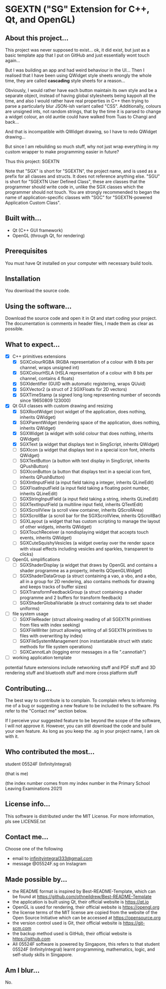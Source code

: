 # SGEXTN ("SG" Extension for C++, Qt, and OpenGL)

## About this project...
This project was never supposed to exist... ok, it did exist, but just as a basic template app that I put on GitHub and just essentially wont touch again...

But I was building an app and had weird behaviour in the UI... Then I realised that I have been using QWidget style sheets wrongly the whole time, they are called **cascading** style sheets for a reason...

Obviously, I would rather have each button maintain its own style and be a separate object, instead of having global stylesheets being kaypoh all the time, and also I would rather have real properties in C++ then trying to parse a particularly blur JSON-ish variant called "CSS". Additionally, colours are unsigned ints, not random strings, that by the time it is parsed to change a widget colour, an old auntie could have walked from Tuas to Changi and back...

And that is incompatible with QWidget drawing, so I have to redo QWidget drawing...

But since I am rebuilding so much stuff, why not just wrap everything in my custom wrapper to make programming easier in future?

Thus this project: SGEXTN

Note that "SGX" is short for "SGEXTN", the project name, and is used as a prefix for all classes and structs. It does not reference anything else. "SGU" is short for "SGEXTN User Defined Class", these are classes that the programmer should write code in, unlike the SGX classes which the programmer should not touch. You are strongly recommended to began the name of application-specific classes with "SGC" for "SGEXTN-powered Application Custom Class".

## Built with...
- Qt (C++ GUI framework)
- OpenGL (through Qt, for rendering)

## Prerequisites
You must have Qt installed on your computer with necessary build tools.

## Installation
You download the source code.

## Using the software...
Download the source code and open it in Qt and start coding your project. The documentation is comments in header files, I made them as clear as possible.

## What to expect...
- [x] C++ primitives extensions
	- [x] SGXColourRGBA (RGBA representation of a colour with 8 bits per channel, wraps unsigned int)
	- [x] SGXColourHSLA (HSLA representation of a colour with 8 bits per channel, contains 4 floats)
	- [x] SGXIdentifier (GUID with automatic registering, wraps QUuid)
	- [x] SGXVector2 (a struct of 2 SGXFloats for 2D vectors)
	- [x] SGXTimeStamp (a signed long long representing number of seconds since 19650809 123000)
- [x] Qt GUI classes with custom drawing and resizing
	- [x] SGXRootWidget (root widget of the application, does nothing, inherits QWidget)
	- [x] SGXParentWidget (rendering space of the application, does nothing, inherits QWidget)
	- [x] SGXWidget (a widget with solid colour that does nothing, inherits QWidget)
	- [x] SGXText (a widget that displays text in SingScript, inherits QWidget)
	- [ ] SGXIcon (a widget that displays text in a special icon font, inherits QWidget)
	- [ ] SGXTextButton (a button with text display in SingScript, inherits QPushButton)
	- [ ] SGXIconButton (a button that displays text in a special icon font, inherits QPushButton)
	- [ ] SGXIntInputField (a input field taking a integer, inherits QLineEdit)
	- [ ] SGXFloatInputField (a input field taking a floating point number, inherits QLineEdit)
	- [ ] SGXStringInputField (a input field taking a string, inherits QLineEdit)
	- [ ] SGXTextInputField (a multiline input field, inherits QTextEdit)
	- [ ] SGXScrollView (a scroll view container, inherits QScrollArea)
	- [ ] SGXScrollBar (a scroll bar for the SGXScrollView, inherits QScrollBar)
	- [ ] SGXLayout (a widget that has custom scripting to manage the layout of other widgets, inherits QWidget)
	- [ ] SGXTouchReceiver (a nondisplaying widget that accepts touch events, inherits QWidget)
	- [ ] SGXCuteSquishyVesicles (a widget overlay over the render space with visual effects including vesicles and sparkles, transparent to clicks)
- [ ] OpenGL simplifications
     - [ ] SGXShaderDisplay (a widget that draws by OpenGL and contains a shader programme as a property, inherits QOpenGLWidget)
     - [ ] SGXShaderDataGroup (a struct containing a vao, a vbo, and a ebo, all in a group for 2D rendering, also contains methods for drawing and keeps tracks of buffer sizes)
	- [ ] SGXTransformFeedbackGroup (a struct containing a shader programme and 2 buffers for transform feedback)
	- [ ] SGXShaderGlobalVariable (a struct containing data to set shader uniforms)
- [ ] file system usage
     - [ ] SGXFileReader (struct allowing reading of all SGEXTN primitives from files with index seeking)
	- [ ] SGXFileWriter (struct allowing writing of all SGEXTN primitives to files with overwriting by index)
	- [ ] SGXFileSystemManagement (non instantiatable struct with static methods for file system operations)
	- [ ] SGXCannotLah (logging error messages in a file ".cannotlah")
- [ ] working application template

potential future extensions include networking stuff and PDF stuff and 3D rendering stuff and bluetooth stuff and more cross platform stuff

## Contributing...
The best way to contribute is to complain. To complain refers to informing me of a bug or suggesting a new feature to be included to the software. Pls refer to the "Contact me" section below.

If I perceive your suggested feature to be beyond the scope of the software, I will not approve it. However, you can still download the code and build your own feature. As long as you keep the .sg in your project name, I am ok with it.

## Who contributed the most...
student 05524F (InfinityIntegral)

(that is me)

(the index number comes from my index number in the Primary School Leaving Examinations 2021)

## License info...
This software is distributed under the MIT License. For more information, pls see LICENSE.txt

## Contact me...
Choose one of the following
- email to infinityintegral333@gmail.com
- message @05524F.sg on Instagram

## Made possible by...
- the README format is inspired by Best-README-Template, which can be found at https://github.com/othneildrew/Best-README-Template
- the application is built using Qt, their official website is https://qt.io
- OpenGL is used for rendering, their official website is https://opengl.org
- the license terms of the MIT license are copied from the website of the Open Source Initiative which can be accessed at https://opensource.org
- the version control used is Git, their official website is https://git-scm.com
- the backup method used is GitHub, their official website is https://github.com
- All 05524F software is powered by Singapore, this refers to that student 05524F (InfinityIntegral) learnt programming, mathematics, logic, and self-study skills in Singapore.

## Am I blur...
No.
